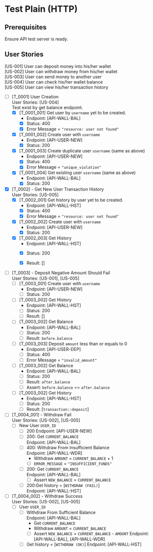 # Test Plain (HTTP)

## Prerequisites

Ensure API test server is ready.

## User Stories

[US-001] User can deposit money into his/her wallet\
[US-002] User can withdraw money from his/her wallet\
[US-003] User can send money to another user\
[US-004] User can check his/her wallet balance\
[US-005] User can view his/her transaction history

- [ ] [T_0001] User Creation\
  User Stories: [US-004]\
  Test exist by get balance endpoint.
    - [x] [T_0001_001] Get user by `username` yet to be created.
        - Endpoint: [API-WALL-BAL]
        - [x] Status: 400
        - [x] Error Message = `"resource: user not found"`
    - [x] [T_0001_002] Create user with `username`
        - Endpoint: [API-USER-NEW]
        - [x] Status: 200
    - [x] [T_0001_003] Create duplicate user `username` (same as above)
        - Endpoint: [API-USER-NEW]
        - [x] Status: 400
        - [x] Error Message = `"unique_violation"`
    - [x] [T_0001_004] Get existing user `username` (same as above)
        - Endpoint: [API-WALL-BAL]
        - [x] Status: 200

- [x] [T_0002] - Get New User Transaction History\
  User Stories: [US-005]
    - [x] [T_0002_001] Get history by user yet to be created.
        - Endpoint: [API-WALL-HST]
        - [x] Status: 400
        - [x] Error Message = `"resource: user not found"`
    - [x] [T_0002_002] Create user with `username`
        - Endpoint: [API-USER-NEW]
        - [x] Status: 200
    - [x] [T_0002_003] Get History
        - Endpoint: [API-WALL-HST]
        - [x] Status: 200
        - [x] Result: []


- [ ] [T_0003] - Deposit Negative Amount Should Fail\
  User Stories: [US-001], [US-005]
    - [ ] [T_0003_001] Create user with `username`
        - Endpoint: [API-USER-NEW]
        - [ ] Status: 200
    - [ ] [T_0003_002] Get History
        - Endpoint: [API-WALL-HST]
        - [ ] Status: 200
        - [ ] Result: []
    - [ ] [T_0003_002] Get Balance
        - Endpoint: [API-WALL-BAL]
        - [ ] Status: 200
        - [ ] Result: `before.balance`
    - [ ] [T_0003_003] Deposit `amount` less than or equals to 0
        - Endpoint: [API-USER-DEP]
        - [ ] Status: 400
        - [ ] Error Message = `"invalid_amount"`
    - [ ] [T_0003_002] Get Balance
        - Endpoint: [API-WALL-BAL]
        - [ ] Status: 200
        - [ ] Result: `after.balance`
        - [ ] Assert: `before.balance` == `after.balance`
    - [ ] [T_0003_002] Get History
        - Endpoint: [API-WALL-HST]
        - [ ] Status: 200
        - [ ] Result: [`transaction::deposit`]
- [ ] [T_0004_001] - Withdraw Fail \
  User Stories: [US-002], [US-005]
    - [ ] New User `USER_ID`
        - [ ] 200
          Endpoint: [API-USER-NEW]
        - [ ] 200: Get `CURRENT_BALANCE` \
          Endpoint: [API-WALL-BAL]
        - [ ] 400: Withdraw From Insufficient Balance \
          Endpoint: [API-WALL-WDR]
            - Withdraw `AMOUNT` = `CURRENT_BALANCE` + 1
            - [ ] `ERROR_MESSAGE` = `"INSUFFICIENT_FUNDS"`
        - [ ] 200: Get `CURRENT_BALANCE` \
          Endpoint: [API-WALL-BAL]
            - [ ] Assert `NEW_BALANCE` = `CURRENT_BALANCE`
        - [ ] 200:Get history = [`WITHDRAW (FAIL)`]\
          Endpoint: [API-WALL-HST]

- [ ] [T_0004_002] - Withdraw Success \
  User Stories: [US-002], [US-005]
    - [ ] User `USER_ID`
        - [ ] Withdraw From Sufficient Balance \
          Endpoint: [API-WALL-BAL]
            - Get `CURRENT_BALANCE`
            - Withdraw `AMOUNT` = `CURRENT_BALANCE`
            - [ ] Assert `NEW_BALANCE` = `CURRENT_BALANCE` - `AMOUNT`
              Endpoint: [API-WALL-BAL], [API-WALL-WDR]
        - [ ] Get history = [`WITHDRAW (OK)`]
          Endpoint: [API-WALL-HST]
